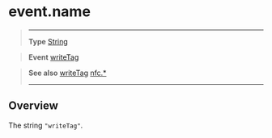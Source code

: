 # event.name

> --------------------- ------------------------------------------------------------------------------------------
> __Type__              [String](https://docs.coronalabs.com/api/type/String.html)

> __Event__             [writeTag](/plugin/nfc/event/writeTag/)

> __See also__          [writeTag](/plugin/nfc/event/writeTag/)
>						[nfc.*](/plugin/nfc/)
> --------------------- ------------------------------------------------------------------------------------------

## Overview

The string `"writeTag"`.